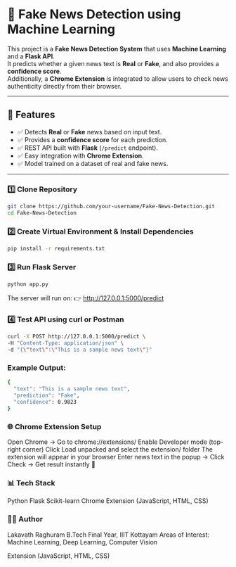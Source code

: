 # 📰 Fake News Detection using Machine Learning  

This project is a **Fake News Detection System** that uses **Machine Learning** and a **Flask API**.  
It predicts whether a given news text is **Real** or **Fake**, and also provides a **confidence score**.  
Additionally, a **Chrome Extension** is integrated to allow users to check news authenticity directly from their browser.  

---

## 🚀 Features
- ✅ Detects **Real** or **Fake** news based on input text.  
- ✅ Provides a **confidence score** for each prediction.  
- ✅ REST API built with **Flask** (`/predict` endpoint).  
- ✅ Easy integration with **Chrome Extension**.  
- ✅ Model trained on a dataset of real and fake news.  

---

### 1️⃣ Clone Repository
```bash
git clone https://github.com/your-username/Fake-News-Detection.git
cd Fake-News-Detection
```
### 2️⃣ Create Virtual Environment & Install Dependencies
``` bash
pip install -r requirements.txt
```
### 3️⃣ Run Flask Server
``` bash
python app.py
```
The server will run on:
👉 http://127.0.0.1:5000/predict

### 4️⃣ Test API using curl or Postman
```bash
curl -X POST http://127.0.0.1:5000/predict \
-H "Content-Type: application/json" \
-d "{\"text\":\"This is a sample news text\"}"
```

### Example Output:
``` bash
{
  "text": "This is a sample news text",
  "prediction": "Fake",
  "confidence": 0.9823
}
```



### 🌐 Chrome Extension Setup

Open Chrome → Go to chrome://extensions/
Enable Developer mode (top-right corner)
Click Load unpacked and select the extension/ folder
The extension will appear in your browser
Enter news text in the popup → Click Check → Get result instantly 🚀

### 📊 Tech Stack
Python
Flask
Scikit-learn
Chrome Extension (JavaScript, HTML, CSS)

### 👨‍💻 Author
Lakavath Raghuram
B.Tech Final Year, IIIT Kottayam
Areas of Interest: Machine Learning, Deep Learning, Computer Vision






Extension (JavaScript, HTML, CSS)
